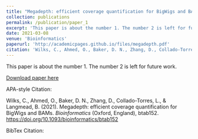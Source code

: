 ```yaml
---
title: "Megadepth: efficient coverage quantification for BigWigs and BAMs"
collection: publications
permalink: /publication/paper_1
excerpt: 'This paper is about the number 1. The number 2 is left for future work.'
date: 2021-03-08
venue: 'Bioinformatics'
paperurl: 'http://academicpages.github.io/files/megadepth.pdf'
citation: 'Wilks, C., Ahmed, O., Baker, D. N., Zhang, D., Collado-Torres, L., & Langmead, B. (2021). Megadepth: efficient coverage quantification for BigWigs and BAMs. Bioinformatics (Oxford, England), btab152. https://doi.org/10.1093/bioinformatics/btab152'
---
```

This paper is about the number 1. The number 2 is left for future work.

[Download paper here](http://academicpages.github.io/files/megadepth.pdf)

APA-style Citation:
 
Wilks, C., Ahmed, O., Baker, D. N., Zhang, D., Collado-Torres, L., & Langmead, B. (2021). Megadepth: efficient coverage quantification for BigWigs and BAMs. *Bioinformatics* (Oxford, England), btab152. https://doi.org/10.1093/bioinformatics/btab152

BibTex Citation:
